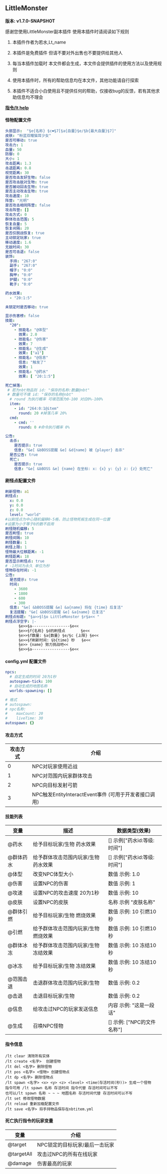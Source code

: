 ## LittleMonster

**版本: v1.7.0-SNAPSHOT**

感谢您使用LittleMonster副本插件 使用本插件时请阅读如下规则
1. 本插件作者为若水,Lt_name

2. 本插件是免费插件 但请不要对外出售也不要提供给其他人

3. 每当本插件加载时 本文件都会生成，本文件会提供插件的使用方法以及使用规则

4. 使用本插件时，所有的帮助信息均在本文件，其他功能请自行探索

5. 本插件不适合小白使用且不提供任何的帮助，仅接收bug的反馈，若有其他求助信息均不理会

   

**<u>指令/lt help</u>** 

#### 怪物配置文件

```yaml
头部显示:  "§e{名称} §c❤§7[§a{血量}§e/§b{最大血量}§7]"
皮肤: "粉蓝双瞳猫耳少女"
是否可移动: true
攻击力: 1
血量: 50
防御: 0
大小: 1
攻击距离: 1.3
击退距离: 0.8
视觉距离: 30
是否攻击友好生物: false
是否攻击敌对生物: true
是否被动回击生物: true
是否主动攻击生物: true
攻击速度: 10
阵营: "光明"
是否攻击相同阵营: false
攻击阵营: []
攻击方式: 0
群体攻击范围: 5
恢复血量: 5
恢复间隔: 20
是否仅脱战恢复: true
主动锁定玩家: true
移动速度: 1.6
无敌时间: 30
是否可击退: false
装饰:
  手持: "267:0"
  副手: "267:0"
  帽子: "0:0"
  胸甲: "0:0"
  护腿: "0:0"
  靴子: "0:0"

药水效果:
  - "20:1:5"

未锁定时是否移动: true

显示伤害榜: false
技能:
  "20":
    - 技能名: "@体型"
      效果: 2.0
    - 技能名: "@伤害"
      效果: 7
    - 技能名: "@生成"
      效果: ["a1"]
    - 技能名: "@信息"
      信息: "触发了"
      效果: 1
    - 技能名: "@药水"
      效果: [ "20:1:5"]

死亡掉落:
 # 若为nbt物品则 id: "保存的名称:数量@nbt"
 # 数量可不填 id: "保存的名称@nbt"
  # round 为执行概率 可填范围为0-100 对应0%-100%
  item:
    - id: "264:0:1@item"
      round: 20 #掉落几率 20%
  cmd:
    - cmd: ''
      round: 0 #命令执行概率 0%

公告:
  击杀:
    是否提示: true
    信息: "&e[ &bBOSS提醒 &e] &d{name} 被 {player} 击杀"
  是否公告: true
  死亡:
    是否提示: true
    信息: "&e[ &bBOSS &e] {name} 在坐标: x: {x} y: {y} z: {z} 处死亡"


```
#### 刷怪点配置文件

```yaml
刷新怪物: a1
刷怪点:
  x: 0.0
  y: 0.0
  z: 0.0
  level: "world"
#以刷怪点为中心随机偏移0-5格，防止怪物死板生成在同一位置
#设置为小于等于0的数不启用
刷怪随机偏移: 5
是否刷怪: true
刷怪间隔: 10
刷怪数量: 1
刷怪上限: 1
怪物最大位移距离: -1
刷怪距离: 18
是否显示刷怪点: true
# -1时间为永久 单位为秒
怪物存在时间: -1
公告:
  是否提示: true
  时间:
    - 3600
    - 1800
    - 600
    - 300
  信息: "&e[ &bBOSS提醒 &e] &a{name} 将在 {time} 后复活"
  复活提醒: "&e[ &bBOSS提醒 &e] &a{name} 已复活"
刷怪点标题: "§a>>§l§o LittleMonster §r§a<< "
刷怪点浮空字: |-
      §e>>§a-----------------§e<<
      §e>>§f{名称} §d的刷怪点       §e<<
      §e>>§f数量: §a{数量} §e/§c {上限} §e<<
      §e>>§f刷新时间: §b{time} 秒   §e<<
      §e>> {name} 努力挑战吧<<
      §e>>§a-----------------§e<<

```
#### config.yml 配置文件
```yaml
npcs:
  # 自定生成的时间 20为1秒
  autospawn-tick: 100
  # 自动生成的地图名称
  worlds-spawning: []

# 格式
# autospawn:
# npc名称:
#    maxCount: 20
#    liveTime: 30
autospawn: {}
```

#### 攻击方式

| 攻击方式 | 介绍                                      |
|------|-----------------------------------------|
| 0    | NPC对玩家使用近战                              |
| 1    | NPC对范围内玩家群体攻击                           |
| 2    | NPC向目标发射弓箭                              |
| 3    | NPC触发EntityInteractEvent事件 (可用于开发者接口调用) |

#### 技能列表

| 变量    | 描述                  | 数据类型(效果)            |
|-------|---------------------|---------------------|
| @药水   | 给予目标玩家/生物 药水效果      | [] 示例["药水id:等级:时间"] |
| @群体药水 | 给予群体攻击范围内玩家/生物 药水效果 | [] 示例["药水id:等级:时间"] |
| @体型   | 改变NPC体型大小           | 数值 示例: 1.0          |
| @伤害   | 设置NPC的伤害            | 数值 示例: 1            |
| @攻速   | 设置NPC的攻击速度 20为1秒    | 数值 示例: 10           |
| @皮肤   | 设置NPC的皮肤            | 名称 示例  "皮肤名称"       |
| @群体引燃 | 给予目标玩家/生物 燃烧效果      | 数值 示例: 10 引燃10秒     |
| @引燃   | 给予群体攻击范围内玩家/生物 燃烧效果 | 数值 示例: 10 引燃10秒     |
| @群体冰冻 | 给予群体攻击范围内玩家/生物冻结效果  | 数值 示例: 10 冻结10秒     |
| @冰冻   | 给予目标玩家/生物 冻结效果      | 数值 示例: 10 冻结10秒     |
| @范围击退 | 击退群体攻击范围内玩家/生物      | 数值 示例: 0.2          |
| @击退   | 击退目标玩家/生物           | 数值 示例: 0.2          |
| @信息   | 给攻击过NPC的玩家发送信息      | 内容 示例: "这是一段话"      |
| @生成   | 召唤NPC怪物             | [] 示例: ["NPC的文件名称"] |

#### 指令信息

```
/lt clear 清除所有实体  
/lt create <名字>  创建怪物  
/lt del <名字> 删除怪物  
/lt pos <名字> <怪物> 创建怪物点  
/lt dp <名字> 删除怪物点  
/lt spawn <名字> <x> <y> <z> <level> <time(存活时间(秒))> 生成一个怪物  
指令可用 /lt spawn 名称 存活时间 指令代替 存活时间可以不写
也可以/lt spawn 名称 ~ ~ ~ 地图名称 存活时间代替 存活时间可以不写
/lt set 修改怪物数据  
/lt reload 重新加载配置文件  
/lt save <名字> 将手持物品保存在nbtitem.yml
```


#### 死亡执行指令的玩家变量

| 变量         | 介绍                |
|------------|-------------------|
| @target    | NPC锁定的目标玩家/最后一击玩家 |
| @targetAll | 攻击过NPC的所有在线玩家     |
| @damage    | 伤害最高的玩家           |
